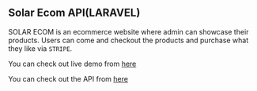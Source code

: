 ## **Solar Ecom API(LARAVEL)**

SOLAR ECOM is an ecommerce website where admin can showcase their products. Users can come and checkout the products and purchase what they like via `STRIPE`.

You can check out live demo from [here](http://solarecom.minthantoo.com)

You can check out the API from [here](http://solarecombackend.minthantoo.com/api)
